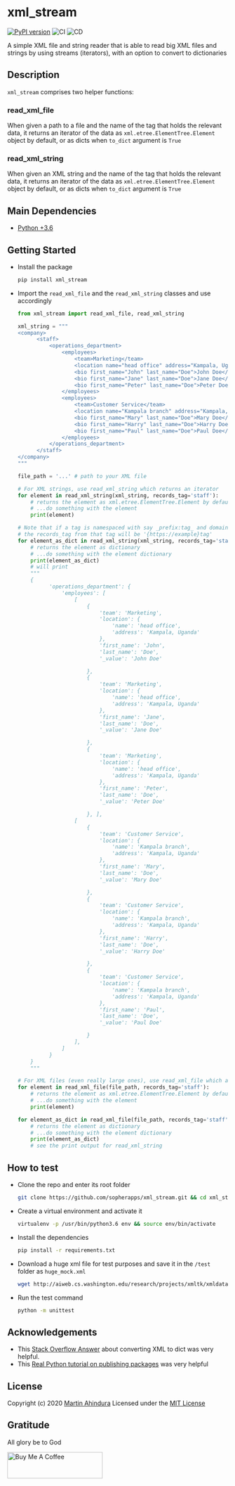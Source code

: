 # xml_stream

[![PyPI version](https://badge.fury.io/py/xml-stream.svg)](https://badge.fury.io/py/xml-stream) ![CI](https://github.com/sopherapps/xml_stream/actions/workflows/ci.yml/badge.svg) ![CD](https://github.com/sopherapps/xml_stream/actions/workflows/cd.yml/badge.svg)

A simple XML file and string reader that is able to read big XML files and strings by using streams (iterators),
with an option to convert to dictionaries

## Description

`xml_stream` comprises two helper functions:

### read_xml_file

When given a path to a file and the name of the tag that holds the relevant data, it returns an iterator
of the data as `xml.etree.ElementTree.Element` object by default, or as dicts when `to_dict` argument is `True`

### read_xml_string

When given an XML string and the name of the tag that holds the relevant data, it returns an iterator
of the data as `xml.etree.ElementTree.Element` object by default, or as dicts when `to_dict` argument is `True`

## Main Dependencies

- [Python +3.6](https://www.python.org)

## Getting Started

- Install the package

  ```bash
  pip install xml_stream
  ```

- Import the `read_xml_file` and the `read_xml_string` classes and use accordingly

  ```python
  from xml_stream import read_xml_file, read_xml_string
  
  xml_string = """
  <company>
        <staff>
            <operations_department>
                <employees>
                    <team>Marketing</team>
                    <location name="head office" address="Kampala, Uganda" />
                    <bio first_name="John" last_name="Doe">John Doe</bio>
                    <bio first_name="Jane" last_name="Doe">Jane Doe</bio>
                    <bio first_name="Peter" last_name="Doe">Peter Doe</bio>
                </employees>
                <employees>
                    <team>Customer Service</team>
                    <location name="Kampala branch" address="Kampala, Uganda" />
                    <bio first_name="Mary" last_name="Doe">Mary Doe</bio>
                    <bio first_name="Harry" last_name="Doe">Harry Doe</bio>
                    <bio first_name="Paul" last_name="Doe">Paul Doe</bio>
                </employees>
            </operations_department>
        </staff>
  </company>
  """
  
  file_path = '...' # path to your XML file
  
  # For XML strings, use read_xml_string which returns an iterator  
  for element in read_xml_string(xml_string, records_tag='staff'):
      # returns the element as xml.etree.ElementTree.Element by default
      # ...do something with the element
      print(element)
  
  # Note that if a tag is namespaced with say _prefix:tag_ and domain is _xmlns:prefix="https://example",
  # the records_tag from that tag will be '{https://example}tag'
  for element_as_dict in read_xml_string(xml_string, records_tag='staff', to_dict=True):
      # returns the element as dictionary
      # ...do something with the element dictionary
      print(element_as_dict)
      # will print
      """
      {
            'operations_department': {
                'employees': [
                    [
                        {
                            'team': 'Marketing',
                            'location': {
                                'name': 'head office',
                                'address': 'Kampala, Uganda'
                            },
                            'first_name': 'John',
                            'last_name': 'Doe',
                            '_value': 'John Doe'

                        },
                        {
                            'team': 'Marketing',
                            'location': {
                                'name': 'head office',
                                'address': 'Kampala, Uganda'
                            },
                            'first_name': 'Jane',
                            'last_name': 'Doe',
                            '_value': 'Jane Doe'

                        },
                        {
                            'team': 'Marketing',
                            'location': {
                                'name': 'head office',
                                'address': 'Kampala, Uganda'
                            },
                            'first_name': 'Peter',
                            'last_name': 'Doe',
                            '_value': 'Peter Doe'

                        }, ],
                    [
                        {
                            'team': 'Customer Service',
                            'location': {
                                'name': 'Kampala branch',
                                'address': 'Kampala, Uganda'
                            },
                            'first_name': 'Mary',
                            'last_name': 'Doe',
                            '_value': 'Mary Doe'

                        },
                        {
                            'team': 'Customer Service',
                            'location': {
                                'name': 'Kampala branch',
                                'address': 'Kampala, Uganda'
                            },
                            'first_name': 'Harry',
                            'last_name': 'Doe',
                            '_value': 'Harry Doe'

                        },
                        {
                            'team': 'Customer Service',
                            'location': {
                                'name': 'Kampala branch',
                                'address': 'Kampala, Uganda'
                            },
                            'first_name': 'Paul',
                            'last_name': 'Doe',
                            '_value': 'Paul Doe'

                        }
                    ],
                ]
            }
      }
      """
  
  # For XML files (even really large ones), use read_xml_file which also returns an iterator  
  for element in read_xml_file(file_path, records_tag='staff'):
      # returns the element as xml.etree.ElementTree.Element by default
      # ...do something with the element
      print(element)
  
  for element_as_dict in read_xml_file(file_path, records_tag='staff', to_dict=True):
      # returns the element as dictionary
      # ...do something with the element dictionary
      print(element_as_dict)
      # see the print output for read_xml_string
  ```

## How to test

- Clone the repo and enter its root folder

  ```bash
  git clone https://github.com/sopherapps/xml_stream.git && cd xml_stream
  ```

- Create a virtual environment and activate it

  ```bash
  virtualenv -p /usr/bin/python3.6 env && source env/bin/activate
  ```

- Install the dependencies

  ```bash
  pip install -r requirements.txt
  ```
  
- Download a huge xml file for test purposes and save it in the `/test` folder as `huge_mock.xml`

  ```sh
  wget http://aiweb.cs.washington.edu/research/projects/xmltk/xmldata/data/SwissProt/SwissProt.xml && mv SwissProt.xml test/huge_mock.xml
  ```

- Run the test command

  ```bash
  python -m unittest
  ```

## Acknowledgements

- This [Stack Overflow Answer](https://stackoverflow.com/questions/2148119/how-to-convert-an-xml-string-to-a-dictionary#answer-5807028) about converting XML to dict was very helpful.
- This [Real Python tutorial on publishing packages](https://realpython.com/pypi-publish-python-package/) was very helpful

## License

Copyright (c) 2020 [Martin Ahindura](https://github.com/Tinitto) Licensed under the [MIT License](./LICENSE)

## Gratitude

All glory be to God

<a href="https://www.buymeacoffee.com/martinahinJ" target="_blank"><img src="https://cdn.buymeacoffee.com/buttons/v2/default-yellow.png" alt="Buy Me A Coffee" style="height: 60px !important;width: 217px !important;" ></a>
